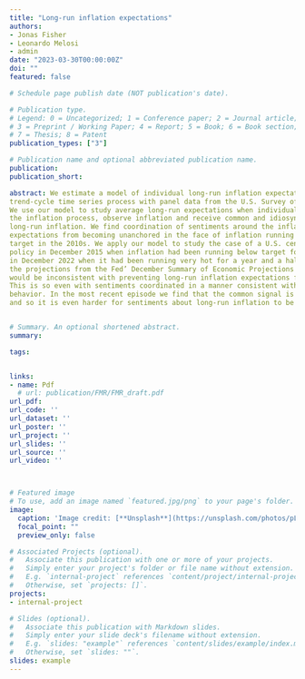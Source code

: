 ```yaml
---
title: "Long-run inflation expectations"
authors: 
- Jonas Fisher
- Leonardo Melosi
- admin
date: "2023-03-30T00:00:00Z"
doi: ""
featured: false

# Schedule page publish date (NOT publication's date).

# Publication type.
# Legend: 0 = Uncategorized; 1 = Conference paper; 2 = Journal article;
# 3 = Preprint / Working Paper; 4 = Report; 5 = Book; 6 = Book section;
# 7 = Thesis; 8 = Patent
publication_types: ["3"]

# Publication name and optional abbreviated publication name.
publication: 
publication_short: 

abstract: We estimate a model of individual long-run inflation expectations when inflation follows a
trend-cycle time series process with panel data from the U.S. Survey of Professional Forecasters.
We use our model to study average long-run expectations when individual forecasters know
the inflation process, observe inflation and receive common and idiosyncratic signals about
long-run inflation. We find coordination of sentiments around the inflation target prevented
expectations from becoming unanchored in the face of inflation running persistently below
target in the 2010s. We apply our model to study the case of a U.S. central banker setting
policy in December 2015 when inflation had been running below target for many years, and
in December 2022 when it had been running very hot for a year and a half. We find that if
the projections from the Fed’ December Summary of Economic Projections were realized they
would be inconsistent with preventing long-run inflation expectations from become unanchored.
This is so even with sentiments coordinated in a manner consistent with their historical
behavior. In the most recent episode we find that the common signal is relatively imprecise
and so it is even harder for sentiments about long-run inflation to be coordinated.


# Summary. An optional shortened abstract.
summary: 

tags: 


links: 
- name: Pdf
  # url: publication/FMR/FMR_draft.pdf
url_pdf: 
url_code: ''
url_dataset: ''
url_poster: ''
url_project: ''
url_slides: ''
url_source: ''
url_video: ''



# Featured image
# To use, add an image named `featured.jpg/png` to your page's folder. 
image:
  caption: 'Image credit: [**Unsplash**](https://unsplash.com/photos/pLCdAaMFLTE)'
  focal_point: ""
  preview_only: false

# Associated Projects (optional).
#   Associate this publication with one or more of your projects.
#   Simply enter your project's folder or file name without extension.
#   E.g. `internal-project` references `content/project/internal-project/index.md`.
#   Otherwise, set `projects: []`.
projects:
- internal-project

# Slides (optional).
#   Associate this publication with Markdown slides.
#   Simply enter your slide deck's filename without extension.
#   E.g. `slides: "example"` references `content/slides/example/index.md`.
#   Otherwise, set `slides: ""`.
slides: example
---
```

